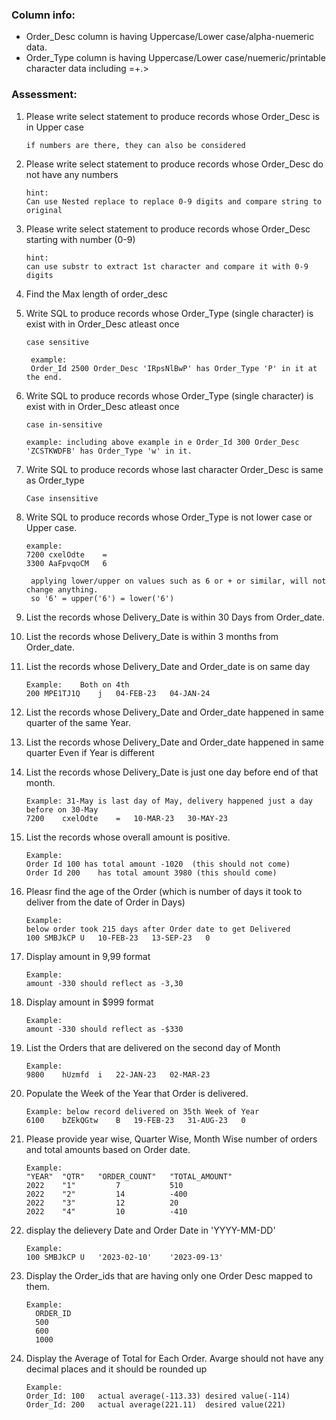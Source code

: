 <!--
select rd.*,DELIVERY_DATE - ORDER_DATE  from 
-- truncate table
random_data rd
order by order_id
;

select extract(year from ORDER_DATE) year
,to_char(ORDER_DATE,'Q') as Qtr
--, extract(month from ORDER_DATE) month
,count(order_id) order_count
,sum(amount) total_amount
from random_data
group by extract(year from ORDER_DATE)
,to_char(ORDER_DATE,'Q')
--, extract(month from ORDER_DATE)
order by extract(year from ORDER_DATE)
,to_char(ORDER_DATE,'Q')
--, extract(month from ORDER_DATE)
;

select order_id,count(*) from 
random_data 
group by order_id
having count(*) = 1
order by  1

select order_id,avg(amount),floor(avg(amount)) from 
random_data 
group by order_id
--having count(*) = 1
order by  1
-->

### Column info:  

- Order_Desc column is having Uppercase/Lower case/alpha-nuemeric data.
- Order_Type column is having Uppercase/Lower case/nuemeric/printable character data including =+.>


### Assessment:  



1. Please write select statement to produce records whose Order_Desc is in Upper case
   
    ```if numbers are there, they can also be considered```
1. Please write select statement to produce records whose Order_Desc do not have any numbers
   
    ```
   hint:
    Can use Nested replace to replace 0-9 digits and compare string to original
    ```
1. Please write select statement to produce records whose Order_Desc starting with number (0-9)
   
    ```
   hint:
    can use substr to extract 1st character and compare it with 0-9 digits
    ```
1. Find the Max length of order_desc
1. Write SQL to produce records whose Order_Type (single character) is exist with in Order_Desc atleast once
   
   ```case sensitive```  
 
   ```
    example:
    Order_Id 2500 Order_Desc 'IRpsNlBwP' has Order_Type 'P' in it at the end.
   ```
1. Write SQL to produce records whose Order_Type (single character) is exist with in Order_Desc atleast once
   
   ```case in-sensitive```
   
   ```example: including above example in e Order_Id 300 Order_Desc 'ZCSTKWDFB' has Order_Type 'w' in it.```  
1. Write SQL to produce records whose last character Order_Desc is same as Order_type
  
   ```Case insensitive```
1. Write SQL to produce records whose Order_Type is not lower case or Upper case.
   ```
   example: 
   7200	cxelOdte	= 
   3300	AaFpvqoCM	6
   ```  
   ```
    applying lower/upper on values such as 6 or + or similar, will not change anything.  
    so '6' = upper('6') = lower('6')
   ```  
1. List the records whose Delivery_Date is within 30 Days from Order_date.
1. List the records whose Delivery_Date is within 3 months from Order_date.
1. List the records whose Delivery_Date and Order_date is on same day
    ```
    Example:    Both on 4th
    200	MPE1TJ1Q	j	04-FEB-23	04-JAN-24
    ```
1. List the records whose Delivery_Date and Order_date happened in same quarter of the same Year.
1. List the records whose Delivery_Date and Order_date happened in same quarter Even if Year is different
1. List the records whose Delivery_Date is just one day before end of that month.
    ```
    Example: 31-May is last day of May, delivery happened just a day before on 30-May
    7200	cxelOdte	=	10-MAR-23	30-MAY-23
    ```

1. List the records whose overall amount is positive.
    ```
    Example:
    Order Id 100 has total amount -1020  (this should not come)
    Order Id 200	has total amount 3980 (this should come)
    ```     
1. Pleasr find the age of the Order (which is number of days it took to deliver from the date of Order in Days)
    ```
    Example:
    below order took 215 days after Order date to get Delivered
    100	SMBJkCP	U	10-FEB-23	13-SEP-23	0
    ```



1. Display amount in 9,99 format
    ```
    Example:
    amount -330 should reflect as -3,30
    ```

1. Display amount in $999 format
    ```
    Example:
    amount -330 should reflect as -$330
    ```

1. List the Orders that are delivered on the second day of Month
    ```
    Example: 
    9800	hUzmfd	i	22-JAN-23	02-MAR-23
    ```

1. Populate the Week of the Year that Order is delivered.
    ```
    Example: below record delivered on 35th Week of Year
    6100	bZEkQGtw	B	19-FEB-23	31-AUG-23	0
    ```

1. Please provide year wise, Quarter Wise, Month Wise number of orders and total amounts based on Order date.
    ```
    Example:
    "YEAR"	"QTR"	"ORDER_COUNT"	"TOTAL_AMOUNT"
    2022	"1"	        7	        510
    2022	"2"	        14	        -400
    2022	"3"	        12	        20
    2022	"4"	        10	        -410
    ```


1. display the delievery Date and Order Date in 'YYYY-MM-DD'
    ```
    Example:
    100	SMBJkCP	U	'2023-02-10'	'2023-09-13'
    ```


1. Display the Order_ids that are having only one Order Desc mapped to them.
    ```
    Example:
      ORDER_ID
      500
      600
      1000
    ```
1. Display the Average of Total for Each Order. Avarge should not have any decimal places and it should be rounded up
    ```
    Example:
    Order_Id: 100	actual average(-113.33) desired value(-114)
    Order_Id: 200	actual average(221.11)	desired value(221)
    ```



